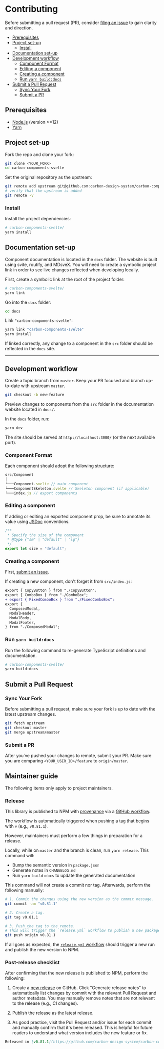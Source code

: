 # Contributing

Before submitting a pull request (PR), consider [filing an issue](https://github.com/carbon-design-system/carbon-components-svelte/issues) to gain clarity and direction.

- [Prerequisites](#prerequisites)
- [Project set-up](#project-set-up)
  - [Install](#install)
- [Documentation set-up](#documentation-set-up)
- [Development workflow](#development-workflow)
  - [Component Format](#component-format)
  - [Editing a component](#editing-a-component)
  - [Creating a component](#creating-a-component)
  - [Run `yarn build:docs`](#run-yarn-builddocs)
- [Submit a Pull Request](#submit-a-pull-request)
  - [Sync Your Fork](#sync-your-fork)
  - [Submit a PR](#submit-a-pr)

## Prerequisites

- [Node.js](https://nodejs.org/en/download/package-manager/) (version >=12)
- [Yarn](https://classic.yarnpkg.com/en/docs/install)

## Project set-up

Fork the repo and clone your fork:

```sh
git clone <YOUR_FORK>
cd carbon-components-svelte
```

Set the original repository as the upstream:

```sh
git remote add upstream git@github.com:carbon-design-system/carbon-components-svelte.git
# verify that the upstream is added
git remote -v
```

### Install

Install the project dependencies:

```sh
# carbon-components-svelte/
yarn install
```

## Documentation set-up

Component documentation is located in the `docs` folder. The website is built using svite, routify, and MDsveX. You will need to create a symbolic project link in order to see live changes reflected when developing locally.

First, create a symbolic link at the root of the project folder:

```sh
# carbon-components-svelte/
yarn link
```

Go into the `docs` folder:

```sh
cd docs
```

Link `"carbon-components-svelte"`:

```sh
yarn link "carbon-components-svelte"
yarn install
```

If linked correctly, any change to a component in the `src` folder should be reflected in the `docs` site.

---

## Development workflow

Create a topic branch from `master`. Keep your PR focused and branch up-to-date with upstream `master`.

```sh
git checkout -b new-feature
```

Preview changes to components from the `src` folder in the documentation website located in `docs/`.

In the `docs` folder, run:

```sh
yarn dev
```

The site should be served at `http://localhost:3000/` (or the next available port).

### Component Format

Each component should adopt the following structure:

```js
src/Component
│
└───Component.svelte // main component
└───ComponentSkeleton.svelte // Skeleton component (if applicable)
└───index.js // export components
```

### Editing a component

If adding or editing an exported component prop, be sure to annotate its value using [JSDoc](https://jsdoc.app/) conventions.

```js
/**
 * Specify the size of the component
 * @type {"sm" | "default" | "lg"}
 */
export let size = "default";
```

### Creating a component

First, [submit an issue](https://github.com/carbon-design-system/carbon-components-svelte/issues).

If creating a new component, don't forget it from `src/index.js`:

```diff
export { CopyButton } from "./CopyButton";
export { ComboBox } from "./ComboBox";
+ export { FixedComboBox } from "./FixedComboBox";
export {
  ComposedModal,
  ModalHeader,
  ModalBody,
  ModalFooter,
} from "./ComposedModal";
```

### Run `yarn build:docs`

Run the following command to re-generate TypeScript definitions and documentation.

```sh
# carbon-components-svelte/
yarn build:docs
```

## Submit a Pull Request

### Sync Your Fork

Before submitting a pull request, make sure your fork is up to date with the latest upstream changes.

```sh
git fetch upstream
git checkout master
git merge upstream/master
```

### Submit a PR

After you've pushed your changes to remote, submit your PR. Make sure you are comparing `<YOUR_USER_ID>/feature` to `origin/master`.

## Maintainer guide

The following items only apply to project maintainers.

### Release

This library is published to NPM with [provenance](https://docs.npmjs.com/generating-provenance-statements) via a [GitHub workflow](https://github.com/carbon-design-system/carbon-components-svelte/blob/master/.github/workflows/release.yml).

The workflow is automatically triggered when pushing a tag that begins with `v` (e.g., `v0.81.1`).

However, maintainers must perform a few things in preparation for a release.

Locally, while on `master` and the branch is clean, run `yarn release`. This command will:

- Bump the semantic version in `package.json`
- Generate notes in `CHANGELOG.md`
- Run `yarn build:docs` to update the generated documentation

This command will not create a commit nor tag. Afterwards, perform the following manually:

```sh
# 1. Commit the changes using the new version as the commit message.
git commit -am "v0.81.1"

# 2. Create a tag.
git tag v0.81.1

# 3. Push the tag to the remote.
# This will trigger the `release.yml` workflow to publish a new package to NPM (with provenance).
git push origin v0.81.1
```

If all goes as expected, the [`release.yml` workflow](https://github.com/carbon-design-system/carbon-components-svelte/actions/workflows/release.yml) should trigger a new run and publish the new version to NPM.

### Post-release checklist

After confirming that the new release is published to NPM, perform the following:

1. Create a [new release](https://github.com/carbon-design-system/carbon-components-svelte/releases/new) on GitHub. Click "Generate release notes" to automatically list changes by commit with the relevant Pull Request and author metadata. You may manually remove notes that are not relevant to the release (e.g., CI changes).

2. Publish the release as the latest release.

3. As good practice, visit the Pull Request and/or issue for each commit and manually confirm that it's been released. This is helpful for future readers to understand what version includes the new feature or fix.

```md
Released in [v0.81.1](https://github.com/carbon-design-system/carbon-components-svelte/releases/tag/v0.81.1).
```
